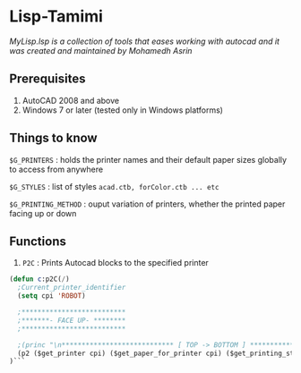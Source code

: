 # Lisp-Tamimi
*MyLisp.lsp is a collection of tools that eases working with autocad and it was created and maintained by Mohamedh Asrin*


## Prerequisites
1. AutoCAD 2008 and above
2. Windows 7 or later (tested only in Windows platforms)


## Things to know
``` $G_PRINTERS ``` : holds the printer names and their default paper sizes globally to access from anywhere

``` $G_STYLES ``` : list of styles ``` acad.ctb, forColor.ctb ... etc ```

``` $G_PRINTING_METHOD ``` : ouput variation of printers, whether the printed paper facing up or down


## Functions
1. ```P2C``` : Prints Autocad blocks to the specified printer
  ```lisp
  (defun c:p2C(/)
	;Current_printer_identifier
	(setq cpi 'ROBOT)

	;**************************
	;*******- FACE UP- ********
	;**************************

	;(princ "\n**************************** [ TOP -> BOTTOM ] ****************************")
	(p2 ($get_printer cpi) ($get_paper_for_printer cpi) ($get_printing_style 'COLOR) 'colour nil :vlax-false :vlax-true)
)```


  
